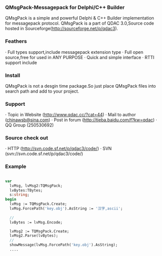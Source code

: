 ### QMsgPack-Messagepack for Delphi/C++ Builder
QMsgPack is a simple and powerful Delphi & C++ Builder implementation for messagepack protocol.
QMsgPack is a part of QDAC 3.0,Source code hosted in Sourceforge(http://sourceforge.net/p/qdac3).

### Feathers
· Full types support,include messagepack extension type
· Full open source,free for used in ANY PURPOSE
· Quick and simple interface
· RTTI support include

### Install
QMsgPack is not a desgin time package.So just place QMsgPack files into search path and add to your project.

### Support
· Topic in Website (http://www.qdac.cc/?cat=44)
· Mail to author (chinawsb@sina.com)
· Post in forum (http://tieba.baidu.com/f?kw=qdac)
· QQ Group (250530692)

### Source check out
· HTTP (http://svn.code.sf.net/p/qdac3/code/)
· SVN (svn://svn.code.sf.net/p/qdac3/code/)

### Example
```Pascal

var
  lvMsg, lvMsg2:TQMsgPack;
  lvBytes:TBytes;
  s:string;
begin
  lvMsg := TQMsgPack.Create;
  lvMsg.ForcePath('key.obj').AsString := '汉字,ascii';
    
  //
  lvBytes := lvMsg.Encode;

  lvMsg2 := TQMsgPack.Create;
  lvMsg2.Parse(lvBytes);
  //
  showMessage(lvMsg.ForcePath('key.obj').AsString);
  ....
  
  ```

